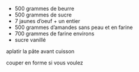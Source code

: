 * 500 grammes de beurre
* 500 grammes de sucre
* 7 jaunes d’oeuf + un entier
* 500 grammes d’amandes sans peau et en farine
* 700 grammes de farine environs
* sucre vanillé

aplatir la pâte avant cuisson

couper en forme si vous voulez 